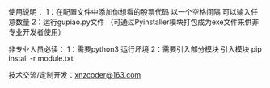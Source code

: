 使用说明：
1：在配置文件中添加你想看的股票代码 以一个空格间隔 可以输入任意数量
2：运行gupiao.py文件
（可通过Pyinstaller模块打包成为exe文件来供非专业开发者使用）

非专业人员必读：
1：需要python3 运行坏境
2：需要引入部分模块 引入模块 pip install -r module.txt

技术交流/定制开发：xnzcoder@163.com

